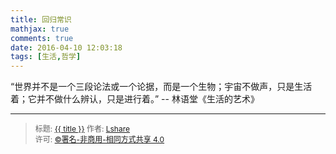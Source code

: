 ```yaml
---
title: 回归常识
mathjax: true
comments: true
date: 2016-04-10 12:03:18
tags: [生活,哲学]
---
```


“世界并不是一个三段论法或一个论据，而是一个生物；宇宙不做声，只是生活着；它并不做什么辨认，只是进行着。”   -- 林语堂《生活的艺术》

<!--more-->

----------------

><span style="font-size:12px">标题: <a href="{{ permalink }}">{{ title }}</a>
作者: <a href="http://linlshare.github.io/">Lshare</a>  
许可: <a rel="license" href="http://creativecommons.org/licenses/by-nc-sa/4.0/">©署名-非商用-相同方式共享 4.0</a></span>